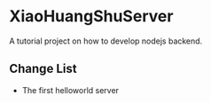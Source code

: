 # XiaoHuangShuServer
A tutorial project on how to develop nodejs backend. 

Change List
---
- The first helloworld server